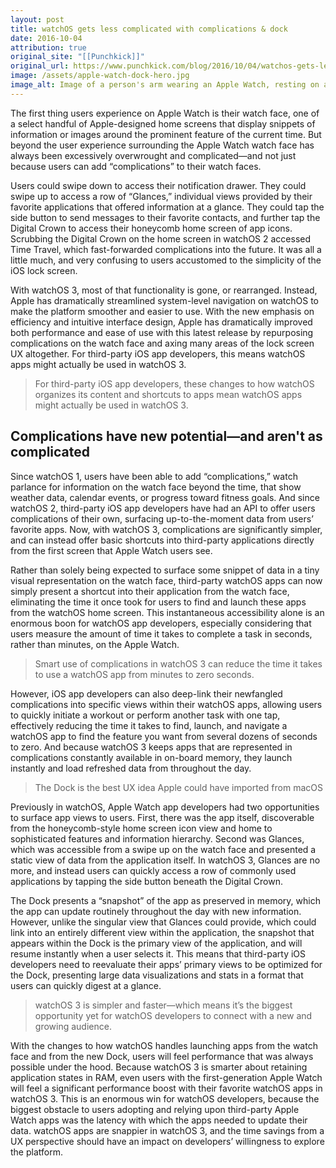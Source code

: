 ```yaml
---
layout: post
title: watchOS gets less complicated with complications & dock
date: 2016-10-04
attribution: true
original_site: "[[Punchkick]]"
original_url: https://www.punchkick.com/blog/2016/10/04/watchos-gets-less-complicated-with-complications-the-dock
image: /assets/apple-watch-dock-hero.jpg
image_alt: Image of a person's arm wearing an Apple Watch, resting on a table.
---
```

The first thing users experience on Apple Watch is their watch face, one of a select handful of Apple-designed home screens that display snippets of information or images around the prominent feature of the current time. But beyond the user experience surrounding the Apple Watch watch face has always been excessively overwrought and complicated—and not just because users can add “complications” to their watch faces.

Users could swipe down to access their notification drawer. They could swipe up to access a row of “Glances,” individual views provided by their favorite applications that offered information at a glance. They could tap the side button to send messages to their favorite contacts, and further tap the Digital Crown to access their honeycomb home screen of app icons. Scrubbing the Digital Crown on the home screen in watchOS 2 accessed Time Travel, which fast-forwarded complications into the future. It was all a little much, and very confusing to users accustomed to the simplicity of the iOS lock screen.

With watchOS 3, most of that functionality is gone, or rearranged. Instead, Apple has dramatically streamlined system-level navigation on watchOS to make the platform smoother and easier to use. With the new emphasis on efficiency and intuitive interface design, Apple has dramatically improved both performance and ease of use with this latest release by repurposing complications on the watch face and axing many areas of the lock screen UX altogether. For third-party iOS app developers, this means watchOS apps might actually be used in watchOS 3.

> For third-party iOS app developers, these changes to how watchOS organizes its content and shortcuts to apps mean watchOS apps might actually be used in watchOS 3.

## Complications have new potential—and aren't as complicated

Since watchOS 1, users have been able to add “complications,” watch parlance for information on the watch face beyond the time, that show weather data, calendar events, or progress toward fitness goals. And since watchOS 2, third-party iOS app developers have had an API to offer users complications of their own, surfacing up-to-the-moment data from users’ favorite apps. Now, with watchOS 3, complications are significantly simpler, and can instead offer basic shortcuts into third-party applications directly from the first screen that Apple Watch users see.

Rather than solely being expected to surface some snippet of data in a tiny visual representation on the watch face, third-party watchOS apps can now simply present a shortcut into their application from the watch face, eliminating the time it once took for users to find and launch these apps from the watchOS home screen. This instantaneous accessibility alone is an enormous boon for watchOS app developers, especially considering that users measure the amount of time it takes to complete a task in seconds, rather than minutes, on the Apple Watch.

> Smart use of complications in watchOS 3 can reduce the time it takes to use a watchOS app from minutes to zero seconds.

However, iOS app developers can also deep-link their newfangled complications into specific views within their watchOS apps, allowing users to quickly initiate a workout or perform another task with one tap, effectively reducing the time it takes to find, launch, and navigate a watchOS app to find the feature you want from several dozens of seconds to zero. And because watchOS 3 keeps apps that are represented in complications constantly available in on-board memory, they launch instantly and load refreshed data from throughout the day.

> The Dock is the best UX idea Apple could have imported from macOS

Previously in watchOS, Apple Watch app developers had two opportunities to surface app views to users. First, there was the app itself, discoverable from the honeycomb-style home screen icon view and home to sophisticated features and information hierarchy. Second was Glances, which was accessible from a swipe up on the watch face and presented a static view of data from the application itself. In watchOS 3, Glances are no more, and instead users can quickly access a row of commonly used applications by tapping the side button beneath the Digital Crown.

The Dock presents a “snapshot” of the app as preserved in memory, which the app can update routinely throughout the day with new information. However, unlike the singular view that Glances could provide, which could link into an entirely different view within the application, the snapshot that appears within the Dock is the primary view of the application, and will resume instantly when a user selects it. This means that third-party iOS developers need to reevaluate their apps’ primary views to be optimized for the Dock, presenting large data visualizations and stats in a format that users can quickly digest at a glance.

> watchOS 3 is simpler and faster—which means it’s the biggest opportunity yet for watchOS developers to connect with a new and growing audience.

With the changes to how watchOS handles launching apps from the watch face and from the new Dock, users will feel performance that was always possible under the hood. Because watchOS 3 is smarter about retaining application states in RAM, even users with the first-generation Apple Watch will feel a significant performance boost with their favorite watchOS apps in watchOS 3. This is an enormous win for watchOS developers, because the biggest obstacle to users adopting and relying upon third-party Apple Watch apps was the latency with which the apps needed to update their data. watchOS apps are snappier in watchOS 3, and the time savings from a UX perspective should have an impact on developers’ willingness to explore the platform.